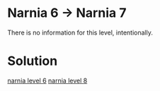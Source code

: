 <h1>Narnia 6 &#x2192; Narnia 7 </h1>

<p>There is no information for this level, intentionally.</p>

<h1>Solution</h1>

[narnia level 6](6.md)
[narnia level 8](8.md)
